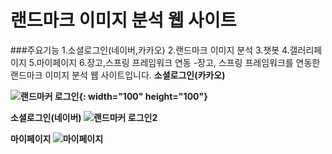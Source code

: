 # 랜드마크 이미지 분석 웹 사이트

###주요기능
1.소셜로그인(네이버,카카오)
2.랜드마크 이미지 분석
3.챗봇
4.갤러리페이지
5.마이페이지
6.장고,스프링 프레임워크 연동
-장고, 스프링 프레임워크를 연동한 랜드마크 이미지 분석 웹 사이트입니다.
<strong>소셜로그인(카카오)

![랜드마커 로그인](https://user-images.githubusercontent.com/95617999/168963682-6133d7fd-e2bb-4dcc-b02f-627c4b2919cd.gif){: width="100" height="100"}

<strong>소셜로그인(네이버)
![랜드마커 로그인2](https://user-images.githubusercontent.com/95617999/168963687-ba89f9b5-cc85-46b8-99f1-e7d01667dcb0.gif)

<strong>마이페이지
![마이페이지](https://user-images.githubusercontent.com/95617999/168964090-fc499cb6-7e80-49e7-859b-1fa14d055a80.gif)
